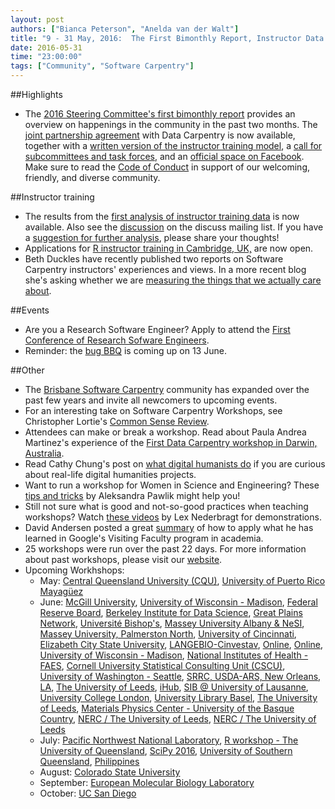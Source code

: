 ```yaml
---
layout: post
authors: ["Bianca Peterson", "Anelda van der Walt"]
title: "9 - 31 May, 2016:  The First Bimonthly Report, Instructor Data Analysis, R Instructor Training, Measuring the Right Stuff, RSE Conference, and a Bug Barbeque"
date: 2016-05-31
time: "23:00:00"
tags: ["Community", "Software Carpentry"]
---
```


##Highlights
* The [2016 Steering Committee's first bimonthly report]({{page.baseurl}}/blog/2016/05/first-tertile.html) provides an overview on happenings in the community in the past two months. The [joint partnership agreement]({{page.baseurl}}/scf/join/) with Data Carpentry is now available, together with a [written version of the instructor training model]({{site.training_url}}), a [call for subcommittees and task forces]({{page.baseurl}}/blog/2016/04/subcommittes-taskforces.html), and an [official space on Facebook](https://www.facebook.com/groups/17942228448/). Make sure to read the [Code of Conduct]({{page.baseurl}}/conduct) in support of our welcoming, friendly, and diverse community.

##Instructor training
* The results from the [first analysis of instructor training data]({{page.baseurl}}/blog/2016/05/first-analysis.html) is now available. Also see the [discussion](http://lists.software-carpentry.org/pipermail/discuss/2016-May/004509.html) on the discuss mailing list. If you have a [suggestion for further analysis]({{page.baseurl}}/blog/2016/05/looking-for-a-model.html), please share your thoughts!
* Applications for [R instructor training in Cambridge, UK,]({{page.baseurl}}/blog/2016/05/r-instructor-training.html) are now open. 
* Beth Duckles have recently published two reports on Software Carpentry instructors' experiences and views. In a more recent blog she's asking whether we are [measuring the things that we actually care about](http://lists.software-carpentry.org/pipermail/discuss/2016-May/004472.html).

##Events
* Are you a Research Software Engineer? Apply to attend the [First Conference of Research Sofware Engineers]({{page.baseurl}}/blog/2016/05/rse-conference.html). 
* Reminder: the [bug BBQ]({{page.baseurl}}/blog/2016/05/bug-bbq-blog-post.html) is coming up on 13 June.

##Other
* The [Brisbane Software Carpentry]({{page.baseurl}}/blog/2016/05/brisbane-swc.html) community has expanded over the past few years and invite all newcomers to upcoming events.
* For an interesting take on Software Carpentry Workshops, see Christopher Lortie's [Common Sense Review]({{page.baseurl}}/blog/2016/05/common-sense-review.html).
* Attendees can make or break a workshop. Read about Paula Andrea Martinez's experience of the [First Data Carpentry workshop in Darwin, Australia]({{page.baseurl}}/blog/2016/05/first-dc-r-darwin.html).
* Read Cathy Chung's post on [what digital humanists do]({{page.baseurl}}/blog/2016/05/what-digital-humanists-do.html) if you are curious about real-life digital humanities projects.
* Want to run a workshop for Women in Science and Engineering? These [tips and tricks](http://www.womeninhpc.org/closing-the-gap-software-carpentry-training-for-women/) by Aleksandra Pawlik might help you!
* Still not sure what is good and not-so-good practices when teaching workshops? Watch [these videos](https://flxlexblog.wordpress.com/) by Lex Nederbragt for demonstrations.  
* David Andersen posted a great [summary](https://da-data.blogspot.co.za/2016/04/stealing-googles-coding-practices-for.html) of how to apply what he has learned in Google's Visiting Faculty program in academia.
* 25 workshops were run over the past 22 days. For more information about past workshops, please visit our [website]({{page.baseurl}}/workshops/past/). 
* Upcoming Workhshops:
  * May:
    [Central Queensland University (CQU)](https://bio-swc-bne.github.io/2016-05-31-CQU-R/),
    [University of Puerto Rico Mayagüez](https://fmichonneau.github.io/2016-06-03-upr-mayaguez/)
  * June:
    [McGill University](https://mkcor.github.io/2016-06-01-mcgill/),
    [University of Wisconsin - Madison](https://uw-madison-aci.github.io/2016-06-01-uwmadison/),
    [Federal Reserve Board](https://johnrmoreau.github.io/2016-06-02-FederalReserveBoard/),
    [Berkeley Institute for Data Science](http://www.imagexd.org/2016-06-02-imagexd/),
    [Great Plains Network](https://oulib-swc.github.io/2016-06-03-gpn/),
    [Université Bishop's](https://ecole2016.calculquebec.ca/),
    [Massey University Albany & NeSI](https://nesi.github.io/2016-06-07-albany/), 
    [Massey University, Palmerston North](https://bhjolly.github.io/2016-06-07-palmerstonnorth/),
    [University of Cincinnati](https://qjcg.github.io/2016-06-07-ucincinnati/),
	[Elizabeth City State University](https://shwina.github.io/2016-06-08-ECSU/),
    [LANGEBIO-Cinvestav](https://liz-fernandez.github.io/2016-06-08-LANGEBIO-Mexico/),
    [Online](https://swcarpentry.github.io/2016-06-08-ttt-arizona/),
    [Online](https://swcarpentry.github.io/2016-06-08-ttt-online/),
    [University of Wisconsin - Madison](https://uw-madison-aci.github.io/2016-06-08-uwmadison/),
    [National Institutes of Health - FAES](https://agt24.github.io/2016-06-09-NIH/),
    [Cornell University Statistical Consulting Unit (CSCU)](https://erdavenport.github.io/2016-06-13-cornell/),
    [University of Washington - Seattle](https://uwescience.github.io/2016-06-14-uw/),
    [SRRC, USDA-ARS, New Orleans, LA](https://aurielfournier.github.io/2016-06-15-USDA-NOLA/),
    [The University of Leeds](https://arcleeds.github.io/2016-06-16-leeds/),
    [iHub](https://moorepants.github.io/2016-06-17-ihub-nairobi/),
    [SIB @ University of Lausanne](https://sib-swiss.github.io/2016-06-20-lausanne/),
    [University College London](https://ucl-rits.github.io/2016-06-22-UCL_software_carpentry/),
    [University Library Basel](https://swissbib.github.io/2016-06-23-basel/),
    [The University of Leeds](https://arcleeds.github.io/2016-06-23-leeds/),
    [Materials Physics Center - University of the Basque Country](http://iamc.eu/2016-06-27-cfmehu/),
    [NERC / The University of Leeds](https://arcleeds.github.io/2016-06-27-leeds/),
    [NERC / The University of Leeds](https://arcleeds.github.io/2016-06-29-leeds/)
  * July:
    [Pacific Northwest National Laboratory](https://thomas-patrick-boyle.github.io/2016-07-06-pnnl/),
    [R workshop - The University of Queensland](https://bio-swc-bne.github.io/2016-07-11-bne-R/),
    [SciPy 2016](https://swcarpentry.github.io/2016-07-11-ttt-scipy/),
    [University of Southern Queensland](https://fgacenga.github.io/2016-07-18-usq/),
    [Philippines](https://dipnet.github.io/2016-07-25-Philippines/)
  * August:
    [Colorado State University](https://knuths.github.io/2016-08-09-rmacc/)
  * September:
    [European Molecular Biology Laboratory](https://tobyhodges.github.io/2016-09-19-heidelberg/)
  * October:
  	[UC San Diego](https://ucsdlib.github.io/2016-05-17-ucsd/)
